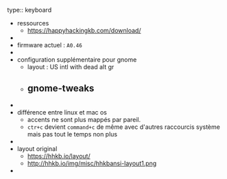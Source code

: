 type:: keyboard

- ressources
	- https://happyhackingkb.com/download/
-
- firmware actuel : `A0.46`
-
- configuration supplémentaire pour gnome
	- layout : US intl with dead alt gr
	- gnome-tweaks
		-
-
- différence entre linux et mac os
	- accents ne sont plus mappés par pareil.
	- `ctr+c` devient `command+c` de même avec d'autres raccourcis système mais pas tout le temps non plus
-
- layout original
	- https://hhkb.io/layout/
	- http://hhkb.io/img/misc/hhkbansi-layout1.png
-